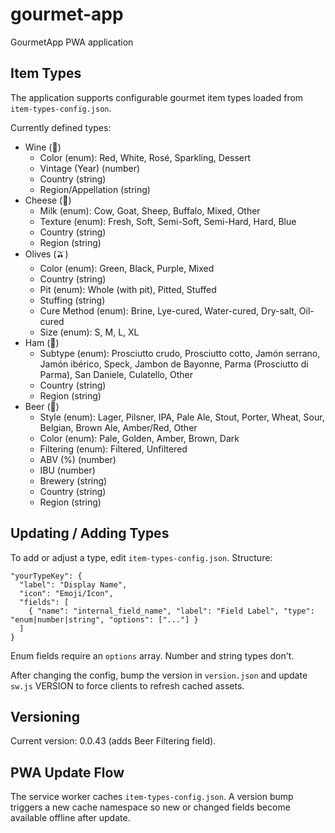 # gourmet-app
GourmetApp PWA application

## Item Types
The application supports configurable gourmet item types loaded from `item-types-config.json`.

Currently defined types:

- Wine (🍷)
  - Color (enum): Red, White, Rosé, Sparkling, Dessert
  - Vintage (Year) (number)
  - Country (string)
  - Region/Appellation (string)
- Cheese (🧀)
  - Milk (enum): Cow, Goat, Sheep, Buffalo, Mixed, Other
  - Texture (enum): Fresh, Soft, Semi-Soft, Semi-Hard, Hard, Blue
  - Country (string)
  - Region (string)
- Olives (🫒)
  - Color (enum): Green, Black, Purple, Mixed
  - Country (string)
  - Pit (enum): Whole (with pit), Pitted, Stuffed
  - Stuffing (string)
  - Cure Method (enum): Brine, Lye-cured, Water-cured, Dry-salt, Oil-cured
  - Size (enum): S, M, L, XL
- Ham (🍖)
  - Subtype (enum): Prosciutto crudo, Prosciutto cotto, Jamón serrano, Jamón ibérico, Speck, Jambon de Bayonne, Parma (Prosciutto di Parma), San Daniele, Culatello, Other
  - Country (string)
  - Region (string)
- Beer (🍺)
  - Style (enum): Lager, Pilsner, IPA, Pale Ale, Stout, Porter, Wheat, Sour, Belgian, Brown Ale, Amber/Red, Other
  - Color (enum): Pale, Golden, Amber, Brown, Dark
  - Filtering (enum): Filtered, Unfiltered
  - ABV (%) (number)
  - IBU (number)
  - Brewery (string)
  - Country (string)
  - Region (string)

## Updating / Adding Types
To add or adjust a type, edit `item-types-config.json`. Structure:

```
"yourTypeKey": {
  "label": "Display Name",
  "icon": "Emoji/Icon",
  "fields": [
    { "name": "internal_field_name", "label": "Field Label", "type": "enum|number|string", "options": ["..."] }
  ]
}
```

Enum fields require an `options` array. Number and string types don't.

After changing the config, bump the version in `version.json` and update `sw.js` VERSION to force clients to refresh cached assets.

## Versioning
Current version: 0.0.43 (adds Beer Filtering field).

## PWA Update Flow
The service worker caches `item-types-config.json`. A version bump triggers a new cache namespace so new or changed fields become available offline after update.

